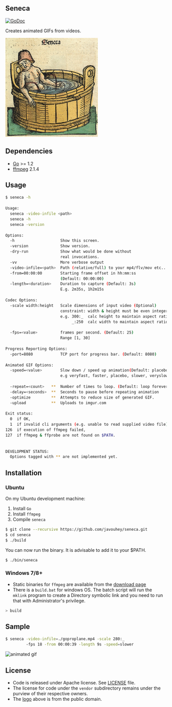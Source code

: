 ## Seneca 

[![GoDoc](https://godoc.org/github.com/javouhey/seneca?status.png)](https://godoc.org/github.com/javouhey/seneca)

Creates animated GIFs from videos.

<img src="logo.png" width="289" height="309" alt="seneca animated gif logo"/>

## Dependencies

* [Go](http://golang.org/) >= 1.2
* [ffmpeg](http://www.ffmpeg.org/) 2.1.4

## Usage

```bash
$ seneca -h

Usage:
  seneca -video-infile <path>
  seneca -h
  seneca -version

Options:
  -h                    Show this screen.
  -version              Show version.
  -dry-run              Show what would be done without
                        real invocations.
  -vv                   More verbose output
  -video-infile=<path>  Path (relative/full) to your mp4/flv/mov etc..
  -from=00:00:00        Starting frame offset in hh:mm:ss
                        (Default: 00:00:00)
  -length=<duration>    Duration to capture (Default: 3s) 
                        E.g. 2m35s, 1h2m15s

Codec Options:
  -scale width:height   Scale dimensions of input video (Optional)
                        constraint: width & height must be even integers
                        e.g. 300:_  calc height to maintain aspect ratio
                             _:250  calc width to maintain aspect ratio.

  -fps=<value>          frames per second. (Default: 25)
                        Range [1, 30]

Progress Reporting Options:
  -port=8080            TCP port for progress bar. (Default: 8080)

Animated GIF Options:
  -speed=<value>        Slow down / speed up animation(Default: placebo)
                        e.g veryfast, faster, placebo, slower, veryslow

  -repeat=<count>   **  Number of times to loop. (Default: loop forever)
  -delay=<seconds>  **  Seconds to pause before repeating animation
  -optimize         **  Attempts to reduce size of generated GIF.
  -upload           **  Uploads to imgur.com

Exit status:
  0  if OK,
  1  if invalid cli arguments (e.g. unable to read supplied video file),
126  if execution of ffmpeg failed,
127  if ffmpeg & ffprobe are not found on $PATH.


DEVELOPMENT STATUS:
  Options tagged with ** are not implemented yet.
```

## Installation

### Ubuntu

On my Ubuntu development machine:

1. Install `Go`
2. Install `ffmpeg` 
3. Compile `seneca`

```bash
$ git clone --recursive https://github.com/javouhey/seneca.git
$ cd seneca
$ ./build
```

You can now run the binary. It is advisable to add it to your $PATH.

```bash
$ ./bin/seneca
```

### Windows 7/8+

* Static binaries for `ffmpeg` are available from the [download page](http://www.ffmpeg.org/download.html)
* There is a `build.bat` for windows OS. The batch script will run the `mklink` program to create a Directory symbolic link and you need to run that with Administrator's privilege.

```bash
> build
```

## Sample

```bash
$ seneca -video-infile=./goproplane.mp4 -scale 280:_
         -fps 18 -from 00:00:39 -length 9s -speed=slower
```
![animated gif](http://i.imgur.com/4VdXgx3.gif)

## License

* Code is released under Apache license. See [LICENSE][license] file.
* The license for code under the `vendor` subdirectory remains under the purview of their respective owners.
* The [logo](http://commons.wikimedia.org/wiki/File:Nuremberg_chronicles_f_105r_1.png) above is from the public domain.


[license]: https://github.com/javouhey/seneca/blob/master/LICENSE
